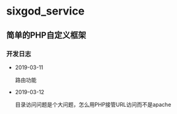 # sixgod_service

## 简单的PHP自定义框架

### 开发日志
* 2019-03-11

    路由功能

* 2019-03-12

    目录访问问题是个大问题，怎么用PHP接管URL访问而不是apache

